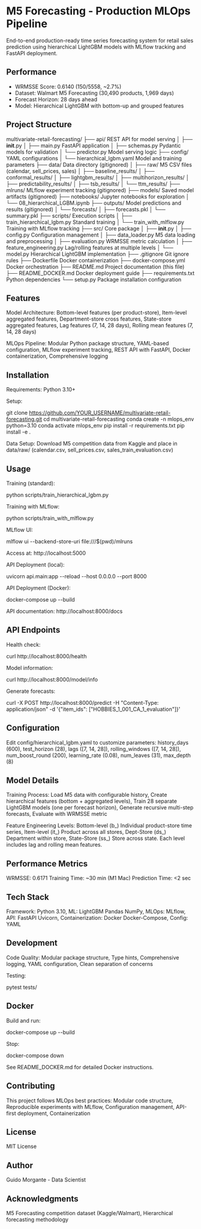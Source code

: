 # M5 Forecasting - Production MLOps Pipeline

End-to-end production-ready time series forecasting system for retail sales prediction using hierarchical LightGBM models with MLflow tracking and FastAPI deployment.

## Performance

- WRMSSE Score: 0.6140 (150/5558, ~2.7%)
- Dataset: Walmart M5 Forecasting (30,490 products, 1,969 days)
- Forecast Horizon: 28 days ahead
- Model: Hierarchical LightGBM with bottom-up and grouped features

## Project Structure

multivariate-retail-forecasting/
├── api/                          REST API for model serving
│   ├── __init__.py
│   ├── main.py                  FastAPI application
│   ├── schemas.py               Pydantic models for validation
│   └── predictor.py             Model serving logic
├── config/                       YAML configurations
│   └── hierarchical_lgbm.yaml   Model and training parameters
├── data/                         Data directory (gitignored)
│   ├── raw/                     M5 CSV files (calendar, sell_prices, sales)
│   ├── baseline_results/
│   ├── conformal_results/
│   ├── lightgbm_results/
│   ├── multihorizon_results/
│   ├── predictability_results/
│   ├── tsb_results/
│   └── ttm_results/
├── mlruns/                       MLflow experiment tracking (gitignored)
├── models/                       Saved model artifacts (gitignored)
├── notebooks/                    Jupyter notebooks for exploration
│   └── 08_hierarchical_LGBM.ipynb
├── outputs/                      Model predictions and results (gitignored)
│   └── forecasts/
│       ├── forecasts.pkl
│       └── summary.pkl
├── scripts/                      Execution scripts
│   ├── train_hierarchical_lgbm.py      Standard training
│   └── train_with_mlflow.py            Training with MLflow tracking
├── src/                          Core package
│   ├── __init__.py
│   ├── config.py                Configuration management
│   ├── data_loader.py           M5 data loading and preprocessing
│   ├── evaluation.py            WRMSSE metric calculation
│   ├── feature_engineering.py   Lag/rolling features at multiple levels
│   └── model.py                 Hierarchical LightGBM implementation
├── .gitignore                    Git ignore rules
├── Dockerfile                    Docker containerization
├── docker-compose.yml            Docker orchestration
├── README.md                     Project documentation (this file)
├── README_DOCKER.md              Docker deployment guide
├── requirements.txt              Python dependencies
└── setup.py                      Package installation configuration


## Features

Model Architecture: Bottom-level features (per product-store), Item-level aggregated features, Department-store cross features, State-store aggregated features, Lag features (7, 14, 28 days), Rolling mean features (7, 14, 28 days)

MLOps Pipeline: Modular Python package structure, YAML-based configuration, MLflow experiment tracking, REST API with FastAPI, Docker containerization, Comprehensive logging

## Installation

Requirements: Python 3.10+

Setup:

git clone https://github.com/YOUR_USERNAME/multivariate-retail-forecasting.git
cd multivariate-retail-forecasting
conda create -n mlops_env python=3.10
conda activate mlops_env
pip install -r requirements.txt
pip install -e .

Data Setup: Download M5 competition data from Kaggle and place in data/raw/ (calendar.csv, sell_prices.csv, sales_train_evaluation.csv)

## Usage

Training (standard):

python scripts/train_hierarchical_lgbm.py

Training with MLflow:

python scripts/train_with_mlflow.py

MLflow UI:

mlflow ui --backend-store-uri file:///$(pwd)/mlruns

Access at: http://localhost:5000

API Deployment (local):

uvicorn api.main:app --reload --host 0.0.0.0 --port 8000

API Deployment (Docker):

docker-compose up --build

API documentation: http://localhost:8000/docs

## API Endpoints

Health check:

curl http://localhost:8000/health

Model information:

curl http://localhost:8000/model/info

Generate forecasts:

curl -X POST http://localhost:8000/predict -H "Content-Type: application/json" -d '{"item_ids": ["HOBBIES_1_001_CA_1_evaluation"]}'

## Configuration

Edit config/hierarchical_lgbm.yaml to customize parameters: history_days (600), test_horizon (28), lags ([7, 14, 28]), rolling_windows ([7, 14, 28]), num_boost_round (200), learning_rate (0.08), num_leaves (31), max_depth (8)

## Model Details

Training Process: Load M5 data with configurable history, Create hierarchical features (bottom + aggregated levels), Train 28 separate LightGBM models (one per forecast horizon), Generate recursive multi-step forecasts, Evaluate with WRMSSE metric

Feature Engineering Levels: Bottom-level (b_) Individual product-store time series, Item-level (it_) Product across all stores, Dept-Store (ds_) Department within store, State-Store (ss_) Store across state. Each level includes lag and rolling mean features.

## Performance Metrics

WRMSSE: 0.6171
Training Time: ~30 min (M1 Mac)
Prediction Time: <2 sec

## Tech Stack

Framework: Python 3.10, ML: LightGBM Pandas NumPy, MLOps: MLflow, API: FastAPI Uvicorn, Containerization: Docker Docker-Compose, Config: YAML

## Development

Code Quality: Modular package structure, Type hints, Comprehensive logging, YAML configuration, Clean separation of concerns

Testing:

pytest tests/

## Docker

Build and run:

docker-compose up --build

Stop:

docker-compose down

See README_DOCKER.md for detailed Docker instructions.

## Contributing

This project follows MLOps best practices: Modular code structure, Reproducible experiments with MLflow, Configuration management, API-first deployment, Containerization

## License

MIT License

## Author

Guido Morgante - Data Scientist

## Acknowledgments

M5 Forecasting competition dataset (Kaggle/Walmart), Hierarchical forecasting methodology
